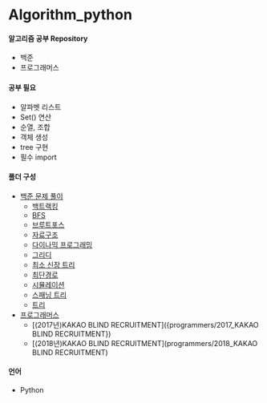 # Algorithm_python

#### 알고리즘 공부 Repository

- 백준
- 프로그래머스



#### 공부 필요 

- 알파벳 리스트
- Set() 연산
- 순열, 조합
- 객체 생성
- tree 구현
- 필수 import



#### 폴더 구성

- [백준 문제 풀이](baek-joon)
  - [백트랙킹](baek-joon/back_tracking)
  - [BFS](baek-joon/bfs)
  - [브루트포스](baek-joon/brute_force)
  - [자료구조](baek-joon/data_structure)
  - [다이나믹 프로그래밍](baek-joon/dynamic_programming)
  - [그리디](baek-joon/greedy)
  - [최소 신장 트리](baek-joon/mst)
  - [최단경로](baek-joon/shortest_path)
  - [시뮬레이션](baek-joon/simulation)
  - [스패닝 트리](baek-joon/spanning_tree)
  - [트리](baek-joon/tree)
- [프로그래머스](programmers)
  - [(2017년)KAKAO BLIND RECRUITMENT]({programmers/2017_KAKAO BLIND RECRUITMENT})
  - [(2018년)KAKAO BLIND RECRUITMENT](programmers/2018_KAKAO BLIND RECRUITMENT)



#### 언어

- Python

